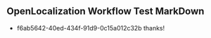 ## OpenLocalization Workflow Test MarkDown
* f6ab5642-40ed-434f-91d9-0c15a012c32b thanks!

<!--HONumber=Aug16_HO2-->


